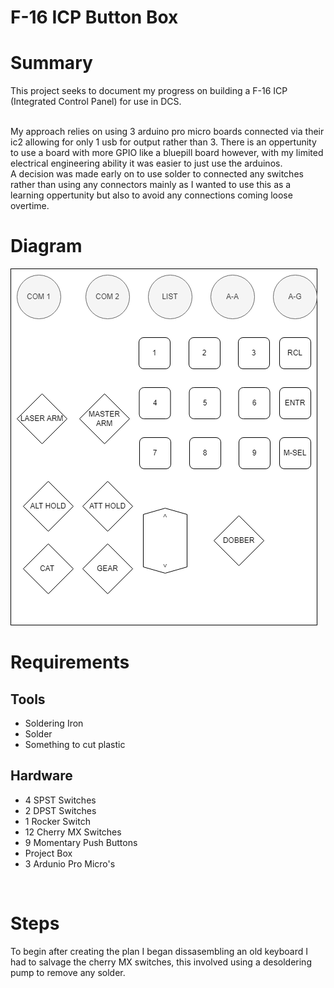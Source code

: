 # F-16 ICP Button Box

# Summary

This project seeks to document my progress on building a F-16 ICP (Integrated Control Panel) for use in DCS. 

<br>
My approach relies on using 3 arduino pro micro boards connected via their ic2 allowing for only 1 usb for output rather than 3. There is an oppertunity to use a board with more GPIO like a bluepill board however, with my limited electrical engineering ability it was easier to just use the arduinos.


<br> 
A decision was made early on to use solder to connected any switches rather than using any connectors mainly as I wanted to use this as a learning oppertunity but also to avoid any connections coming loose overtime.

<br>

# Diagram
![drawIO Diagram](Images/drawIO.png)



# Requirements
## Tools 
- Soldering Iron
- Solder
- Something to cut plastic


## Hardware
- 4 SPST Switches
- 2 DPST Switches
- 1 Rocker Switch
- 12 Cherry MX Switches
- 9 Momentary Push Buttons
- Project Box
- 3 Ardunio Pro Micro's



<br>

# Steps

To begin after creating the plan I began dissasembling an old keyboard I had to salvage the cherry MX switches, this involved using a desoldering pump to remove any solder.
